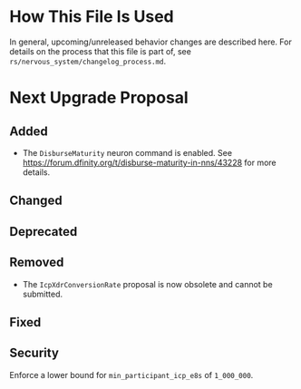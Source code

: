 # How This File Is Used

In general, upcoming/unreleased behavior changes are described here. For details
on the process that this file is part of, see
`rs/nervous_system/changelog_process.md`.


# Next Upgrade Proposal

## Added

* The `DisburseMaturity` neuron command is enabled. See https://forum.dfinity.org/t/disburse-maturity-in-nns/43228 for more details.

## Changed

## Deprecated

## Removed

* The `IcpXdrConversionRate` proposal is now obsolete and cannot be submitted.

## Fixed

## Security
Enforce a lower bound for `min_participant_icp_e8s` of `1_000_000`.